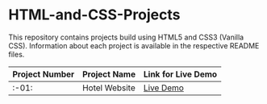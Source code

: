 # HTML-and-CSS-Projects

This repository contains projects build using HTML5 and CSS3 (Vanilla CSS). Information about each project is available in the respective README files.


Project Number | Project Name | Link for Live Demo
------------ | ------------- | -------------
:-01:  | Hotel Website | [Live Demo](https://focused-thompson-2db155.netlify.app/index.html)

